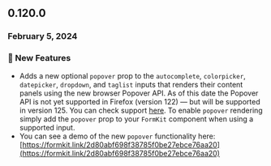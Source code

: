 ## 0.120.0

### February 5, 2024

### 💪 New Features

- Adds a new optional `popover` prop to the `autocomplete`, `colorpicker`, `datepicker`, `dropdown`, and `taglist` inputs that renders their content panels using the new browser Popover API. As of this date the Popover API is not yet supported in Firefox (version 122) — but will be supported in version 125. You can check support [here](https://caniuse.com/?search=popover). To enable `popover` rendering simply add the `popover` prop to your `FormKit` component when using a supported input.
- You can see a demo of the new `popover` functionality here: [https://formkit.link/2d80abf698f38785f0be27ebce76aa20](https://formkit.link/2d80abf698f38785f0be27ebce76aa20)